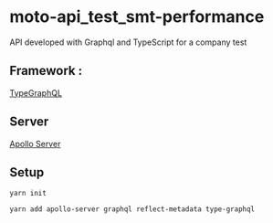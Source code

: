 # moto-api_test_smt-performance

API developed with Graphql and TypeScript for a company test

## Framework :

[TypeGraphQL](https://typegraphql.com/)

## Server

[Apollo Server](https://www.apollographql.com/docs/apollo-server/)

## Setup

    yarn init

    yarn add apollo-server graphql reflect-metadata type-graphql

